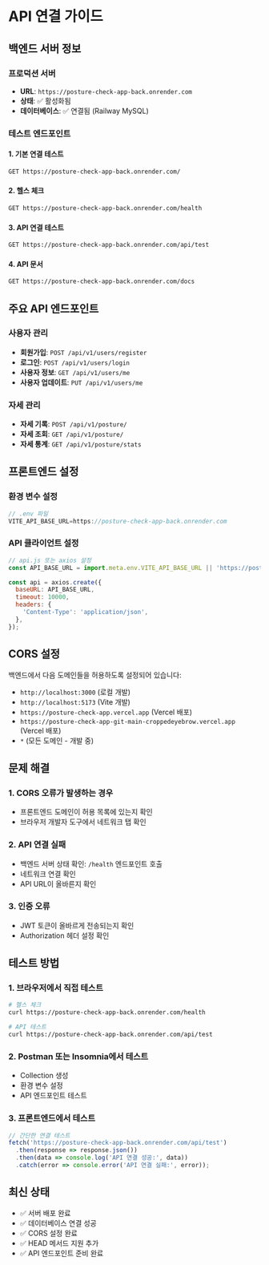 # API 연결 가이드

## 백엔드 서버 정보

### 프로덕션 서버
- **URL**: `https://posture-check-app-back.onrender.com`
- **상태**: ✅ 활성화됨
- **데이터베이스**: ✅ 연결됨 (Railway MySQL)

### 테스트 엔드포인트

#### 1. 기본 연결 테스트
```bash
GET https://posture-check-app-back.onrender.com/
```

#### 2. 헬스 체크
```bash
GET https://posture-check-app-back.onrender.com/health
```

#### 3. API 연결 테스트
```bash
GET https://posture-check-app-back.onrender.com/api/test
```

#### 4. API 문서
```bash
GET https://posture-check-app-back.onrender.com/docs
```

## 주요 API 엔드포인트

### 사용자 관리
- **회원가입**: `POST /api/v1/users/register`
- **로그인**: `POST /api/v1/users/login`
- **사용자 정보**: `GET /api/v1/users/me`
- **사용자 업데이트**: `PUT /api/v1/users/me`

### 자세 관리
- **자세 기록**: `POST /api/v1/posture/`
- **자세 조회**: `GET /api/v1/posture/`
- **자세 통계**: `GET /api/v1/posture/stats`

## 프론트엔드 설정

### 환경 변수 설정
```javascript
// .env 파일
VITE_API_BASE_URL=https://posture-check-app-back.onrender.com
```

### API 클라이언트 설정
```javascript
// api.js 또는 axios 설정
const API_BASE_URL = import.meta.env.VITE_API_BASE_URL || 'https://posture-check-app-back.onrender.com';

const api = axios.create({
  baseURL: API_BASE_URL,
  timeout: 10000,
  headers: {
    'Content-Type': 'application/json',
  },
});
```

## CORS 설정

백엔드에서 다음 도메인들을 허용하도록 설정되어 있습니다:

- `http://localhost:3000` (로컬 개발)
- `http://localhost:5173` (Vite 개발)
- `https://posture-check-app.vercel.app` (Vercel 배포)
- `https://posture-check-app-git-main-croppedeyebrow.vercel.app` (Vercel 배포)
- `*` (모든 도메인 - 개발 중)

## 문제 해결

### 1. CORS 오류가 발생하는 경우
- 프론트엔드 도메인이 허용 목록에 있는지 확인
- 브라우저 개발자 도구에서 네트워크 탭 확인

### 2. API 연결 실패
- 백엔드 서버 상태 확인: `/health` 엔드포인트 호출
- 네트워크 연결 확인
- API URL이 올바른지 확인

### 3. 인증 오류
- JWT 토큰이 올바르게 전송되는지 확인
- Authorization 헤더 설정 확인

## 테스트 방법

### 1. 브라우저에서 직접 테스트
```bash
# 헬스 체크
curl https://posture-check-app-back.onrender.com/health

# API 테스트
curl https://posture-check-app-back.onrender.com/api/test
```

### 2. Postman 또는 Insomnia에서 테스트
- Collection 생성
- 환경 변수 설정
- API 엔드포인트 테스트

### 3. 프론트엔드에서 테스트
```javascript
// 간단한 연결 테스트
fetch('https://posture-check-app-back.onrender.com/api/test')
  .then(response => response.json())
  .then(data => console.log('API 연결 성공:', data))
  .catch(error => console.error('API 연결 실패:', error));
```

## 최신 상태

- ✅ 서버 배포 완료
- ✅ 데이터베이스 연결 성공
- ✅ CORS 설정 완료
- ✅ HEAD 메서드 지원 추가
- ✅ API 엔드포인트 준비 완료
